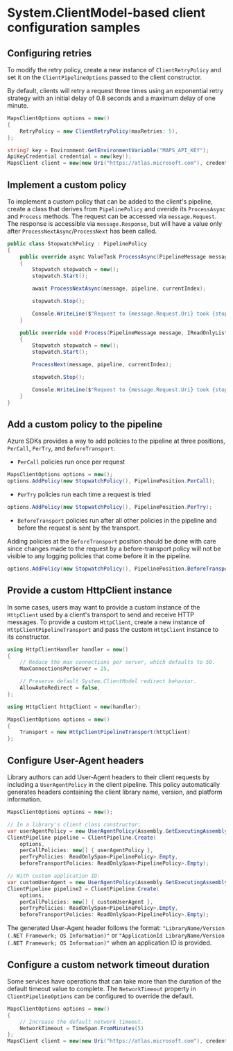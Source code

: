 # System.ClientModel-based client configuration samples

## Configuring retries

To modify the retry policy, create a new instance of `ClientRetryPolicy` and set it on the `ClientPipelineOptions` passed to the client constructor.

By default, clients will retry a request three times using an exponential retry strategy with an initial delay of 0.8 seconds and a maximum delay of one minute.

```C# Snippet:ConfigurationCustomizeRetries
MapsClientOptions options = new()
{
    RetryPolicy = new ClientRetryPolicy(maxRetries: 5),
};

string? key = Environment.GetEnvironmentVariable("MAPS_API_KEY");
ApiKeyCredential credential = new(key!);
MapsClient client = new(new Uri("https://atlas.microsoft.com"), credential, options);
```

## Implement a custom policy

To implement a custom policy that can be added to the client's pipeline, create a class that derives from `PipelinePolicy` and overide its `ProcessAsync` and `Process` methods. The request can be accessed via `message.Request`. The response is accessible via `message.Response`, but will have a value only after `ProcessNextAsync`/`ProcessNext` has been called.

```C# Snippet:ConfigurationCustomPolicy
public class StopwatchPolicy : PipelinePolicy
{
    public override async ValueTask ProcessAsync(PipelineMessage message, IReadOnlyList<PipelinePolicy> pipeline, int currentIndex)
    {
        Stopwatch stopwatch = new();
        stopwatch.Start();

        await ProcessNextAsync(message, pipeline, currentIndex);

        stopwatch.Stop();

        Console.WriteLine($"Request to {message.Request.Uri} took {stopwatch.Elapsed}");
    }

    public override void Process(PipelineMessage message, IReadOnlyList<PipelinePolicy> pipeline, int currentIndex)
    {
        Stopwatch stopwatch = new();
        stopwatch.Start();

        ProcessNext(message, pipeline, currentIndex);

        stopwatch.Stop();

        Console.WriteLine($"Request to {message.Request.Uri} took {stopwatch.Elapsed}");
    }
}
```

## Add a custom policy to the pipeline

Azure SDKs provides a way to add policies to the pipeline at three positions, `PerCall`, `PerTry`, and `BeforeTransport`.

- `PerCall` policies run once per request

```C# Snippet:ConfigurationAddPerCallPolicy
MapsClientOptions options = new();
options.AddPolicy(new StopwatchPolicy(), PipelinePosition.PerCall);
```

- `PerTry` policies run each time a request is tried

```C# Snippet:ConfigurationAddPerTryPolicy
options.AddPolicy(new StopwatchPolicy(), PipelinePosition.PerTry);
```

- `BeforeTransport` policies run after all other policies in the pipeline and before the request is sent by the transport.

Adding policies at the `BeforeTransport` position should be done with care since changes made to the request by a before-transport policy will not be visible to any logging policies that come before it in the pipeline.

```C# Snippet:ConfigurationAddBeforeTransportPolicy
options.AddPolicy(new StopwatchPolicy(), PipelinePosition.BeforeTransport);
```

## Provide a custom HttpClient instance

In some cases, users may want to provide a custom instance of the `HttpClient` used by a client's transport to send and receive HTTP messages.  To provide a custom `HttpClient`, create a new instance of `HttpClientPipelineTransport` and pass the custom `HttpClient` instance to its constructor.

```C# Snippet:ConfigurationCustomHttpClient
using HttpClientHandler handler = new()
{
    // Reduce the max connections per server, which defaults to 50.
    MaxConnectionsPerServer = 25,

    // Preserve default System.ClientModel redirect behavior.
    AllowAutoRedirect = false,
};

using HttpClient httpClient = new(handler);

MapsClientOptions options = new()
{
    Transport = new HttpClientPipelineTransport(httpClient)
};
```

## Configure User-Agent headers

Library authors can add User-Agent headers to their client requests by including a `UserAgentPolicy` in the client pipeline. This policy automatically generates headers containing the client library name, version, and platform information.

```C# Snippet:ConfigurationUserAgent
MapsClientOptions options = new();

// In a library's client class constructor:
var userAgentPolicy = new UserAgentPolicy(Assembly.GetExecutingAssembly());
ClientPipeline pipeline = ClientPipeline.Create(
    options,
    perCallPolicies: new[] { userAgentPolicy },
    perTryPolicies: ReadOnlySpan<PipelinePolicy>.Empty,
    beforeTransportPolicies: ReadOnlySpan<PipelinePolicy>.Empty);

// With custom application ID:
var customUserAgent = new UserAgentPolicy(Assembly.GetExecutingAssembly(), "MyApp/1.0");
ClientPipeline pipeline2 = ClientPipeline.Create(
    options,
    perCallPolicies: new[] { customUserAgent },
    perTryPolicies: ReadOnlySpan<PipelinePolicy>.Empty,
    beforeTransportPolicies: ReadOnlySpan<PipelinePolicy>.Empty);
```

The generated User-Agent header follows the format: `"LibraryName/Version (.NET Framework; OS Information)"` or `"ApplicationId LibraryName/Version (.NET Framework; OS Information)"` when an application ID is provided.

## Configure a custom network timeout duration

Some services have operations that can take more than the duration of the default timeout value to complete. The `NetworkTimeout` property in `ClientPipelineOptions` can be configured to override the default.

```C# Snippet:ConfigurationCustomNetworkTimeout
MapsClientOptions options = new()
{
    // Increase the default network timeout.
    NetworkTimeout = TimeSpan.FromMinutes(5)
};
MapsClient client = new(new Uri("https://atlas.microsoft.com"), credential, options);
```
